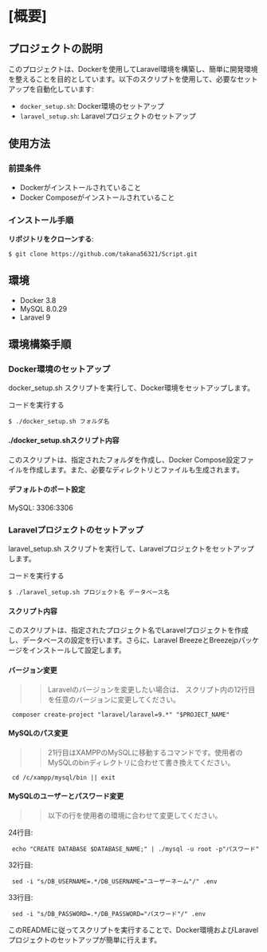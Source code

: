 # [概要]
## プロジェクトの説明

このプロジェクトは、Dockerを使用してLaravel環境を構築し、簡単に開発環境を整えることを目的としています。以下のスクリプトを使用して、必要なセットアップを自動化しています:

- `docker_setup.sh`: Docker環境のセットアップ
- `laravel_setup.sh`: Laravelプロジェクトのセットアップ

## 使用方法

### 前提条件

- Dockerがインストールされていること
- Docker Composeがインストールされていること

### インストール手順

 **リポジトリをクローンする**:

   ```
  $ git clone https://github.com/takana56321/Script.git
   ```

## 環境
- Docker 3.8
- MySQL 8.0.29
- Laravel 9
## 環境構築手順
### Docker環境のセットアップ

docker_setup.sh スクリプトを実行して、Docker環境をセットアップします。

コードを実行する

```
$ ./docker_setup.sh フォルダ名
```
#### ./docker_setup.shスクリプト内容
このスクリプトは、指定されたフォルダを作成し、Docker Compose設定ファイルを作成します。また、必要なディレクトリとファイルも生成されます。

#### デフォルトのポート設定
MySQL: 3306:3306

### Laravelプロジェクトのセットアップ
laravel_setup.sh スクリプトを実行して、Laravelプロジェクトをセットアップします。

コードを実行する
```
$ ./laravel_setup.sh プロジェクト名 データベース名
```

#### スクリプト内容
このスクリプトは、指定されたプロジェクト名でLaravelプロジェクトを作成し、データベースの設定を行います。さらに、Laravel BreezeとBreezejpパッケージをインストールして設定します。

#### バージョン変更
>> Laravelのバージョンを変更したい場合は、
>> スクリプト内の12行目を任意のバージョンに変更してください。
```
 composer create-project "laravel/laravel=9.*" "$PROJECT_NAME"
```

#### MySQLのパス変更
>> 21行目はXAMPPのMySQLに移動するコマンドです。使用者のMySQLのbinディレクトリに合わせて書き換えてください。
```
 cd /c/xampp/mysql/bin || exit
```
#### MySQLのユーザーとパスワード変更
>> 以下の行を使用者の環境に合わせて変更してください。

24行目:
```
 echo "CREATE DATABASE $DATABASE_NAME;" | ./mysql -u root -p"パスワード"
```
32行目:
```
 sed -i "s/DB_USERNAME=.*/DB_USERNAME="ユーザーネーム"/" .env
```
33行目:
```
 sed -i "s/DB_PASSWORD=.*/DB_PASSWORD="パスワード"/" .env
```
このREADMEに従ってスクリプトを実行することで、Docker環境およびLaravelプロジェクトのセットアップが簡単に行えます。
